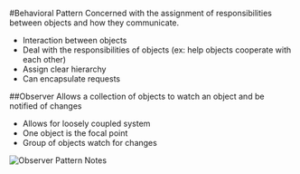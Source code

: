 #Behavioral Pattern
Concerned with the assignment of responsibilities between objects and how they communicate.

- Interaction between objects
- Deal with the responsibilities of objects (ex: help objects cooperate with each other)
- Assign clear hierarchy
- Can encapsulate requests

##Observer
Allows a collection of objects to watch an object and be notified of changes

- Allows for loosely coupled system
- One object is the focal point
- Group of objects watch for changes

![Observer Pattern Notes](http://i.imgur.com/PpuLVG8.png)